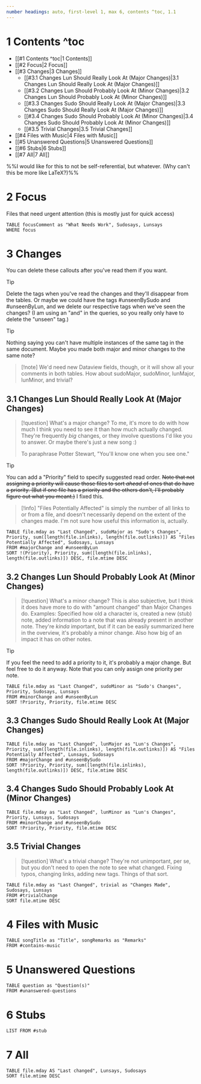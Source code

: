 ```yaml
---
number headings: auto, first-level 1, max 6, contents ^toc, 1.1
---
```


# 1 Contents ^toc

- [[#1 Contents ^toc|1 Contents]]
- [[#2 Focus|2 Focus]]
- [[#3 Changes|3 Changes]]
	- [[#3.1 Changes Lun Should Really Look At (Major Changes)|3.1 Changes Lun Should Really Look At (Major Changes)]]
	- [[#3.2 Changes Lun Should Probably Look At (Minor Changes)|3.2 Changes Lun Should Probably Look At (Minor Changes)]]
	- [[#3.3 Changes Sudo Should Really Look At (Major Changes)|3.3 Changes Sudo Should Really Look At (Major Changes)]]
	- [[#3.4 Changes Sudo Should Probably Look At (Minor Changes)|3.4 Changes Sudo Should Probably Look At (Minor Changes)]]
	- [[#3.5 Trivial Changes|3.5 Trivial Changes]]
- [[#4 Files with Music|4 Files with Music]]
- [[#5 Unanswered Questions|5 Unanswered Questions]]
- [[#6 Stubs|6 Stubs]]
- [[#7 All|7 All]]

%%I would like for this to not be self-referential, but whatever. (Why can't this be more like LaTeX?)%%

# 2 Focus
Files that need urgent attention (this is mostly just for quick access)
```dataview
TABLE focusComment as "What Needs Work", Sudosays, Lunsays
WHERE focus
```

# 3 Changes
You can delete these callouts after you've read them if you want.
>[!tip]
>Delete the tags when you've read the changes and they'll disappear from the tables. Or maybe we could have the tags #unseenBySudo and #unseenByLun, and we delete our respective tags when we've seen the changes? (I am using an "and" in the queries, so you really only have to delete the "unseen" tag.)

>[!tip]
>Nothing saying you can't have multiple instances of the same tag in the same document. Maybe you made both major and minor changes to the same note?
>>[!note] We'd need new Dataview fields, though, or it will show all your comments in both tables.
>>How about sudoMajor, sudoMinor, lunMajor,  lunMinor, and trivial?

## 3.1 Changes Lun Should Really Look At (Major Changes)
>[!question] What's a major change?
>To me, it's more to do with how much I think you need to see it than how much actually changed. They're frequently *big* changes, or they involve questions I'd like you to answer. Or maybe there's just a new song :)
>
>To paraphrase Potter Stewart, "You'll know one when you see one."

>[!tip]
>You can add a "Priority" field to specify suggested read order. ~~Note that not assigning a priority will cause those files to sort *ahead* of ones that do have a priority. (But if one file has a priority and the others don't, I'll probably figure out what you meant.)~~ I fixed this.

>[!info]
>"Files Potentially Affected" is simply the number of all links to or from a file, and doesn't necessarily depend on the extent of the changes made. I'm not sure how useful this information is, actually.

```dataview
TABLE file.mday as "Last Changed", sudoMajor as "Sudo's Changes", Priority, sum([length(file.inlinks), length(file.outlinks)]) AS "Files Potentially Affected", Sudosays, Lunsays
FROM #majorChange and #unseenByLun
SORT !(Priority), Priority, sum([length(file.inlinks), length(file.outlinks)]) DESC, file.mtime DESC
```

## 3.2 Changes Lun Should Probably Look At (Minor Changes)
>[!question] What's a minor change?
>This is also subjective, but I think it does have more to do with "amount changed" than Major Changes do. Examples: Specified how old a character is, created a new (stub) note, added information to a note that was already present in another note. They're *kinda* important, but if it can be easily summarized here in the overview, it's probably a minor change. Also how big of an impact it has on other notes.

>[!tip]
>If you feel the need to add a priority to it, it's probably a major change. But feel free to do it anyway. Note that you can only assign one priority per note.

```dataview
TABLE file.mday as "Last Changed", sudoMinor as "Sudo's Changes", Priority, Sudosays, Lunsays
FROM #minorChange and #unseenByLun 
SORT !Priority, Priority, file.mtime DESC
```

## 3.3 Changes Sudo Should Really Look At (Major Changes)
```dataview
TABLE file.mday as "Last Changed", lunMajor as "Lun's Changes", Priority, sum([length(file.inlinks), length(file.outlinks)]) AS "Files Potentially Affected", Lunsays, Sudosays
FROM #majorChange and #unseenBySudo 
SORT !Priority, Priority, sum([length(file.inlinks), length(file.outlinks)]) DESC, file.mtime DESC
```

## 3.4 Changes Sudo Should Probably Look At (Minor Changes)
```dataview
TABLE file.mday as "Last Changed", lunMinor as "Lun's Changes", Priority, Lunsays, Sudosays
FROM #minorChange and #unseenBySudo 
SORT !Priority, Priority, file.mtime DESC
```

## 3.5 Trivial Changes
>[!question] What's a trivial change?
>They're not unimportant, per se, but you don't need to open the note to see what changed. Fixing typos, changing links, adding new tags. Things of that sort.

```dataview
TABLE file.mday as "Last Changed", trivial as "Changes Made", Sudosays, Lunsays
FROM #trivialChange 
SORT file.mtime DESC
```

# 4 Files with Music
```dataview
TABLE songTitle as "Title", songRemarks as "Remarks"
FROM #contains-music 
```

# 5 Unanswered Questions
```dataview
TABLE question as "Question(s)"
FROM #unanswered-questions 
```

# 6 Stubs
```dataview
LIST FROM #stub 
```
# 7 All
```dataview
TABLE file.mday AS "Last changed", Lunsays, Sudosays
SORT file.mtime DESC
```